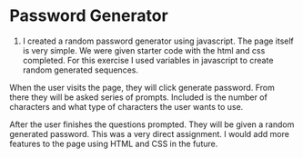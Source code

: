 # Password Generator

1. I created a random password generator using javascript. The page itself is very simple. We were given starter code with the html
and css completed. For this exercise I used variables in javascript to create random generated sequences.

When the user visits the page, they will click generate password. From there they will be asked series of prompts. Included is the number
of characters and what type of characters the user wants to use. 

After the user finishes the questions prompted. They will be given a random generated password. This was a very direct assignment. I would add more features to the page using HTML and CSS in the future. 



